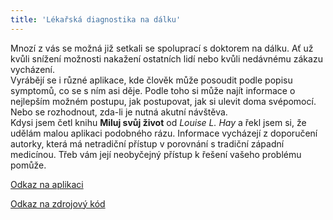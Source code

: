 ```yaml
---
title: 'Lékařská diagnostika na dálku'
---
```


Mnozí z vás se možná již setkali se spoluprací s doktorem na dálku. Ať už kvůli snížení možnosti nakažení ostatních lidí nebo kvůli nedávnému zákazu vycházení.
<br>
Vyrábějí se i různé aplikace, kde člověk může posoudit podle popisu symptomů, co se s ním asi děje. Podle toho si může najít informace o nejlepším možném postupu, jak postupovat, jak si ulevit doma svépomocí. Nebo se rozhodnout, zda-li je nutná akutní návštěva.
<br>
Kdysi jsem četl knihu **Miluj svůj život** od _Louise L. Hay_ a řekl jsem si, že udělám malou aplikaci podobného rázu. Informace vycházejí z doporučení autorky, která má netradiční přístup v porovnání s tradiční západní medicínou. Třeb vám její neobyčejný přístup k řešení vašeho problému pomůže.

[Odkaz na aplikaci](http://aplikace.svobodaweb.cz/app/health_diagnostic/)

[Odkaz na zdrojový kód](https://github.com/psvoboda1987/health_diagnostic)